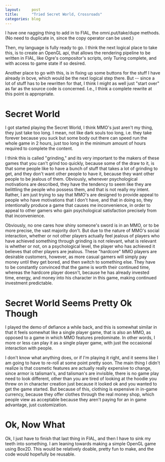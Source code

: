 ```yaml
---
layout:     post
title:	    "Tried Secret World, Crossroads"
categories: blog
---
```


I have one nagging thing to add in to FIAL, the omni.put/take/dupe
methods.  (No need to duplicate in, since the copy operator can be
used.)

Then, my language is fully ready to go.  I think the next logical
place to take this, is to create an OpenGL api, that allows the
rendering pipeline to be written in FIAL, like Ogre's compositor's
scripts, only Turing complete, and with access to game state if so
desired.

Another place to go with this, is in fixing up some buttons for the
stuff I have already in bcve, which would be the next logical step
there.  But -- since a lot of stuff has to be rewritten for that, I
think I might as well just "start over" as far as the source code is
concerned.  I.e., I think a complete rewrite at this point is
appropriate.

# Secret World

I got started playing the Secret World, I think MMO's just aren't my
thing, they just take too long.  I mean, not like dark souls too long,
i.e. they take forever because you suck but some body out there can
speed run the whole game in 2 hours, just too long in the minimum
amount of hours required to complete the content.  

I think this is called "grinding," and its very important to the
makers of these games that you can't grind too quickly, because some
of the draw to it, is that some people like to have a bunch of stuff
that takes a lot of grinding to get, and they don't want other people
to have it, because they want other people to be jealous of them.
Obviously, whenever psychological motivations are described, they have
the tendency to seem like they are belittling the people who possess
them, and that is not really my intent.  Rather, I am just trying to
say that MMO's are designed to provide appeal to people who have
motivations that I don't have, and that in doing so, they intentionally
produce a game that causes me inconvenience, in order to appeal to
other gamers who gain psychological satisfaction precisely from that
inconvenience.

Obviously, no one cares how shiny someone's sword is in an MMO, or to
be more precise, the vast majority don't.  But due to the nature of
MMO's social interaction, whether or not other players actually feel
jealous of players who have achieved something through grinding is not
relevant, what is relevant is whether or not, on a psychological
level, the player who has achieved it believes that other players are
jealous.  These "hardcore" MMO players are desirable customers,
however, as more casual gamers will simply pay money until they get
bored, and then switch to something else.  They have to be constantly
convinced that the game is worth their continued time, whereas the
hardcore player doesn't, because he has already invested time, energy,
and money into his character in this game, making continued investment
predictable.

# Secret World Seems Pretty Ok Though

I played the demo of defiance a while back, and this is somewhat
similar in that it feels somewhat like a single player game, that is
also an MMO, as opposed to a game in which MMO features predominate.
In other words, I more or less can play it as a single player game,
with just the occasional interaction with people.

I don't know what anything does, or if I'm playing it right, and it
seems like I am going to have to re-roll at some point pretty soon.
The main thing I didn't realize is that cosmetic features are actually
really expensive to change, since armor is talisman's, and talisman's
are invisible, there is no game play need to look different, other
than you are tired of looking at the hoodie you threw on in character
creation just because it looked ok and you wanted to get the game
started.  But because of this, clothing is expensive in in-game
currency, because they offer clothes through the real money shop,
which people view as acceptable because they aren't paying for an in game
advantage, just customization.

# Ok, Now What

Ok, I just have to finish that last thing in FIAL, and then I have to
sink my teeth into something.  I am leaning towards making a simple
OpenGL game using Box2D.  This would be relatively doable, pretty fun
to make, and the code would hopefully be reusable. 

